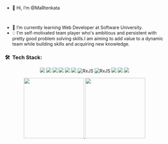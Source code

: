 - 👋 Hi, I’m @MaRtenkata 

<br>

- 🌱  I’m currently learning Web Developer at Software University.  <br>
- 💡   I'm self-motivated team player who's ambitious and persistent with pretty good problem solving skills.I am aiming to add value to a dynamic team while building skills and acquiring new knowledge. <br>




### 🛠 &nbsp;Tech Stack:
<p align='center'>
<img src="https://img.shields.io/badge/HTML5-E34F26?style=for-the-badge&logo=html5&logoColor=white" />
<img src="https://img.shields.io/badge/CSS3-1572B6?style=for-the-badge&logo=css3&logoColor=white" />
<img src="https://img.shields.io/badge/Sass-CC6699?style=for-the-badge&logo=sass&logoColor=white" />
  
<img src="https://img.shields.io/badge/JavaScript-F7DF1E?style=for-the-badge&logo=javascript&logoColor=black" />
<img src="https://img.shields.io/badge/Node.js-43853D?style=for-the-badge&logo=node.js&logoColor=white" />
<img src="https://img.shields.io/badge/Express.js-404D59?style=for-the-badge&logo=express&logoColor=white" />
  

<img alt="RxJS" src="https://img.shields.io/badge/-ReactJs-61DAFB?logo=react" alt="React" />
<img alt="RxJS" src="https://img.shields.io/badge/rxjs-%23B7178C.svg?style=for-the-badge&logo=reactivex&logoColor=white" />
<img src="https://img.shields.io/badge/TypeScript-007ACC?style=for-the-badge&logo=typescript&logoColor=white" />
  
<img src="https://img.shields.io/badge/MongoDB-4EA94B?style=for-the-badge&logo=mongodb&logoColor=white" />
<img src="https://img.shields.io/badge/Git-F05032?style=for-the-badge&logo=git&logoColor=white" />
</p>

<p align="center">
<a href="https://github.com/MaRtenkata">
  <img height="190em" src="https://github-readme-stats-eight-theta.vercel.app/api?username=MaRtenkata&show_icons=true&theme=react&include_all_commits=true&count_private=true "/>
  <img height="190em" src="https://github-readme-stats-eight-theta.vercel.app/api/top-langs/?username=MaRtenkata&layout=compact&langs_count=8&hide=java,r&theme=react "/>
</a>
</p>



